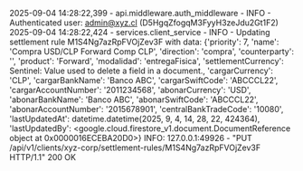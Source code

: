 2025-09-04 14:28:22,399 - api.middleware.auth_middleware - INFO - Authenticated user: admin@xyz.cl (D5HgqZfogqM3FyyH3zeJdu2Gt1F2)
2025-09-04 14:28:22,424 - services.client_service - INFO - Updating settlement rule M1S4Ng7azRpFVOjZev3F with data: {'priority': 7, 'name': 'Compra USD/CLP Forward Comp CLP', 'direction': 'compra', 'counterparty': '', 'product': 'Forward', 'modalidad': 'entregaFisica', 'settlementCurrency': Sentinel: Value used to delete a field in a document., 'cargarCurrency': 'CLP', 'cargarBankName': 'Banco ABC', 'cargarSwiftCode': 'ABCCCL22', 'cargarAccountNumber': '2011234568', 'abonarCurrency': 'USD', 'abonarBankName': 'Banco ABC', 'abonarSwiftCode': 'ABCCCL22', 'abonarAccountNumber': '2015678901', 'centralBankTradeCode': '10080', 'lastUpdatedAt': datetime.datetime(2025, 9, 4, 14, 28, 22, 424364), 'lastUpdatedBy': <google.cloud.firestore_v1.document.DocumentReference object at 0x0000016ECEBA20D0>}
INFO:     127.0.0.1:49926 - "PUT /api/v1/clients/xyz-corp/settlement-rules/M1S4Ng7azRpFVOjZev3F HTTP/1.1" 200 OK